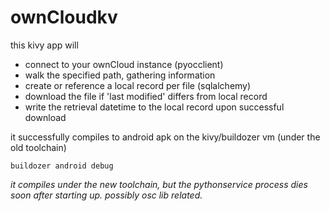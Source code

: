 # ownCloudkv

this kivy app will

- connect to your ownCloud instance (pyocclient)
- walk the specified path, gathering information
- create or reference a local record per file (sqlalchemy)
- download the file if 'last modified' differs from local record
- write the retrieval datetime to the local record upon successful download


it successfully compiles to android apk on the kivy/buildozer vm
 (under the old toolchain)

    
    buildozer android debug
    

*it compiles under the new toolchain, but 
the pythonservice process
 dies soon after starting up.
possibly osc lib related.*
